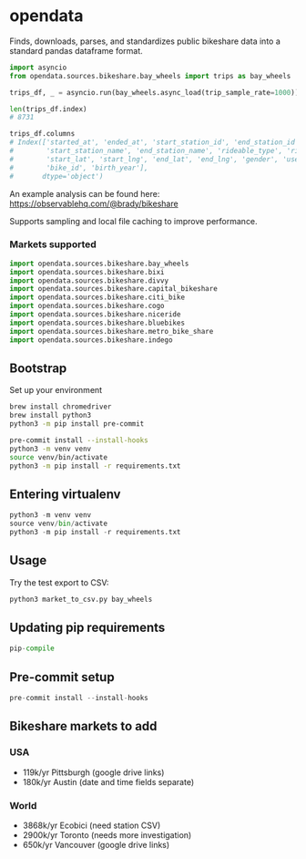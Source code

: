 # opendata

Finds, downloads, parses, and standardizes public bikeshare data into a standard pandas dataframe format.

```python
import asyncio
from opendata.sources.bikeshare.bay_wheels import trips as bay_wheels

trips_df, _ = asyncio.run(bay_wheels.async_load(trip_sample_rate=1000))

len(trips_df.index)
# 8731

trips_df.columns
# Index(['started_at', 'ended_at', 'start_station_id', 'end_station_id',
#        'start_station_name', 'end_station_name', 'rideable_type', 'ride_id',
#        'start_lat', 'start_lng', 'end_lat', 'end_lng', 'gender', 'user_type',
#        'bike_id', 'birth_year'],
#       dtype='object')
```

An example analysis can be found here: https://observablehq.com/@brady/bikeshare

Supports sampling and local file caching to improve performance.

### Markets supported

```python
import opendata.sources.bikeshare.bay_wheels
import opendata.sources.bikeshare.bixi
import opendata.sources.bikeshare.divvy
import opendata.sources.bikeshare.capital_bikeshare
import opendata.sources.bikeshare.citi_bike
import opendata.sources.bikeshare.cogo
import opendata.sources.bikeshare.niceride
import opendata.sources.bikeshare.bluebikes
import opendata.sources.bikeshare.metro_bike_share
import opendata.sources.bikeshare.indego
```

## Bootstrap
Set up your environment
```bash
brew install chromedriver
brew install python3
python3 -m pip install pre-commit
```

```bash
pre-commit install --install-hooks
python3 -m venv venv
source venv/bin/activate
python3 -m pip install -r requirements.txt
```
## Entering virtualenv

```python
python3 -m venv venv
source venv/bin/activate
python3 -m pip install -r requirements.txt
```

## Usage

Try the test export to CSV:
```bash
python3 market_to_csv.py bay_wheels
```

## Updating pip requirements

```python
pip-compile
```

## Pre-commit setup

```python
pre-commit install --install-hooks
```

## Bikeshare markets to add
### USA
- 119k/yr Pittsburgh (google drive links)
- 180k/yr Austin (date and time fields separate)

### World
- 3868k/yr Ecobici (need station CSV)
- 2900k/yr Toronto (needs more investigation)
- 650k/yr Vancouver (google drive links)
